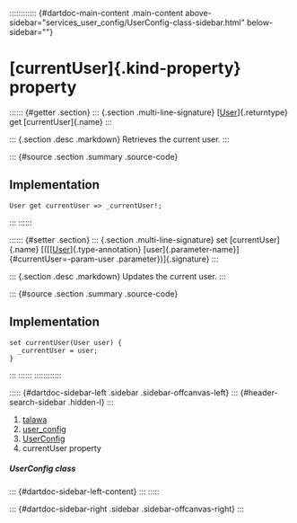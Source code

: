 :::::::::::: {#dartdoc-main-content .main-content above-sidebar="services_user_config/UserConfig-class-sidebar.html" below-sidebar=""}
<div>

# [currentUser]{.kind-property} property

</div>

:::::: {#getter .section}
::: {.section .multi-line-signature}
[[User](../../models_user_user_info/User-class.html)]{.returntype} get
[currentUser]{.name}
:::

::: {.section .desc .markdown}
Retrieves the current user.
:::

::: {#source .section .summary .source-code}
## Implementation

``` language-dart
User get currentUser => _currentUser!;
```
:::
::::::

:::::: {#setter .section}
::: {.section .multi-line-signature}
set [currentUser]{.name}
[([[[User](../../models_user_user_info/User-class.html)]{.type-annotation}
[user]{.parameter-name}]{#currentUser=-param-user
.parameter})]{.signature}
:::

::: {.section .desc .markdown}
Updates the current user.
:::

::: {#source .section .summary .source-code}
## Implementation

``` language-dart
set currentUser(User user) {
  _currentUser = user;
}
```
:::
::::::
::::::::::::

::::: {#dartdoc-sidebar-left .sidebar .sidebar-offcanvas-left}
::: {#header-search-sidebar .hidden-l}
:::

1.  [talawa](../../index.html)
2.  [user_config](../../services_user_config/)
3.  [UserConfig](../../services_user_config/UserConfig-class.html)
4.  currentUser property

##### UserConfig class

::: {#dartdoc-sidebar-left-content}
:::
:::::

::: {#dartdoc-sidebar-right .sidebar .sidebar-offcanvas-right}
:::
